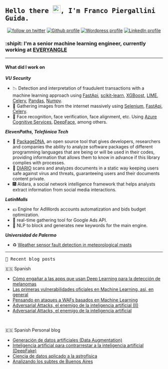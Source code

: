 ## <samp>Hello there <img src="https://media.giphy.com/media/hvRJCLFzcasrR4ia7z/giphy.gif" width="25px">, I'm Franco Piergallini Guida.</samp>


<p align="center">
  <a href="https://twitter.com/intent/user?screen_name=FrancoPierGuida" target="_blank"><img alt="follow on twitter" src="https://img.shields.io/twitter/follow/FrancoPierGuida?style=social"/></a>
  <a href="https://github.com/FranSPG" target="_blank"><img alt="Github profile" src="https://img.shields.io/github/followers/FranSPG?style=social"/></a>
  <a href="https://franspg.wordpress.com/" target="_blank"><img alt="Wordpress profile" src="https://img.shields.io/twitter/url?label=Blog&logo=wordpress&style=social&url=https%3A%2F%2Ffranspg.wordpress.com%2F"/></a>
  <a href="https://www.linkedin.com/in/franco-sebastian-piergallini-guida-42456b63/" target="_blank"><img alt="LinkedIn profile" src="https://img.shields.io/twitter/url?label=Franco%20Piergallini%20Guida&logo=linkedin&style=social&url=https%3A%2F%2Fwww.linkedin.com%2Fin%2Ffranco-sebastian-piergallini-guida-42456b63%2F"/></a>
</p>

### :shipit: I'm a senior machine learning engineer, currently working at [EVERYANGLE](https://www.everyangle.ie/)


[//]: # (#### What I'm working on)

[//]: # (- )

****
#### What did I work on
_**VU Security**_
- :chart_with_downwards_trend:    Detection and interpretation of fraudulent transactions with a machine learning approach using [FastApi](https://fastapi.tiangolo.com/), [scikit-learn](https://scikit-learn.org/stable/index.html), [XGBoost](https://xgboost.ai/), [LIME](https://github.com/marcotcr/lime), [Celery](https://docs.celeryproject.org/en/stable/), [Pandas](https://pandas.pydata.org/), [Numpy](https://numpy.org/).
- :microscope:    Gathering images from the internet massively using [Selenium](https://www.selenium.dev/), [FastApi](https://fastapi.tiangolo.com/), [Celery](https://docs.celeryproject.org/en/stable/).
- :man:    Face recognition, face verification, face alignment, etc. Using [Azure Cognitive Services](https://azure.microsoft.com/en-us/services/cognitive-services/), [DeepFace](https://github.com/serengil/deepface), among others.

_**ElevenPaths, Telefónica Tech**_
- :mag_right:   [PackageDNA](https://github.com/Telefonica/packagedna), an open source tool that gives developers, researchers and companies the ability to analyze software packages of different programming languages that are being or will be used in their codes, providing information that allows them to know in advance if this library complies with processes.
- :newspaper:   [DIARIO](https://diario.elevenpaths.com/) scans and analyzes documents in a static way keeping users safe against virus and threats, guaranteeing users and their documents content private.
- :fireworks:   Aldara, a social network intelligence framework that helps analysts extract information from social media interactions.

_**LatinMalls**_
- :dollar: Engine for AdWords accounts automatization and bids budget optimization.
- :wrench: real-time gathering tool for Google Ads API.
- :speech_balloon: NLP to block and generates new keywords for the main engine.

_**Universidad de Palermo**_

- :recycle: [Weather sensor fault detection in meteorological masts](https://ieeexplore.ieee.org/document/9505429)


****
<samp>📝 Recent blog posts</samp>
<br />

:es: Spanish
<br />
- [Cómo engañar a las apps que usan Deep Learning para la detección de melanomas](https://empresas.blogthinkbig.com/como-enganar-apps-deep-learning-deteccion-melanomas/)
- [Las primeras vulnerabilidades oficiales en Machine Learning, así, en general](https://empresas.blogthinkbig.com/primeras-vulnerabilidades-oficiales-machine-learning-general/)
- [Pensando en ataques a WAFs basados en Machine Learning](https://empresas.blogthinkbig.com/pensando-ataques-wafs-basados-machine-learning/)
- [Adversarial Attacks, el enemigo de la inteligencia artificial (II)](https://empresas.blogthinkbig.com/adversarial-attacks-enemigo-inteligencia-artificial-2/)
- [Adversarial Attacks, el enemigo de la inteligencia artificial](https://empresas.blogthinkbig.com/adversarial-attacks-enemigo-inteligencia-artificial/)
<br />
 
:es: Spanish Personal blog
<br />
- [Generación de datos artificiales (Data Augmentation)](https://franspg.wordpress.com/2020/01/27/generacion-de-datos-artificiales-data-augmentation/)
- [Inteligencia artificial para contrarrestar a la inteligencia artificial (DeepFake)](https://franspg.wordpress.com/2020/01/22/inteligencia-artificial-para-contrarrestar-a-la-inteligencia-artificial-deepfake/)
- [Ciencia de datos aplicado a la astrofísica](https://franspg.wordpress.com/2019/11/09/ciencia-de-datos-aplicado-a-la-astrofisica/)
- [Analizando los subtes de Buenos Aires](https://franspg.wordpress.com/2019/06/28/analizando-los-subtes-de-buenos-aires/)

<!--


**FranSPG/FranSPG** is a ✨ _special_ ✨ repository because its `README.md` (this file) appears on your GitHub profile.

Here are some ideas to get you started:


- 🌱 I’m currently learning ...
- 👯 I’m looking to collaborate on ...
- 🤔 I’m looking for help with ...
- 💬 Ask me about ...
- 📫 How to reach me: ...
- 😄 Pronouns: ...
- ⚡ Fun fact: ...
-->
